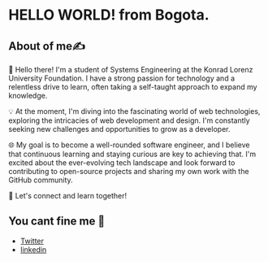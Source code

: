 # HELLO WORLD! from Bogota.

## About of me:writing_hand:

👋 Hello there! I'm a student of Systems Engineering at the Konrad Lorenz University Foundation. I have a strong passion for technology and a relentless drive to learn, often taking a self-taught approach to expand my knowledge.

💡 At the moment, I'm diving into the fascinating world of web technologies, exploring the intricacies of web development and design. I'm constantly seeking new challenges and opportunities to grow as a developer.

🌐 My goal is to become a well-rounded software engineer, and I believe that continuous learning and staying curious are key to achieving that. I'm excited about the ever-evolving tech landscape and look forward to contributing to open-source projects and sharing my own work with the GitHub community.

🚀 Let's connect and learn together!

## You cant fine me 🔭

- [Twitter](https://twitter.com/FelipeFV_13)
- [linkedin](https://www.linkedin.com/in/felipefv13/)

